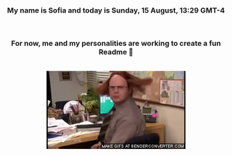 


<div align="center">
<h3 >My name is Sofia and today is Sunday, 15 August, 13:29 GMT-4</h3><br>
<h3 >For now, me and my personalities are working to create a fun Readme 👋
</h3><br>
<img src='img/dwight.gif' alt='working...'/>
</div>
